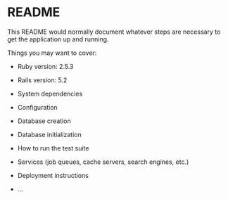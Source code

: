 # README

This README would normally document whatever steps are necessary to get the
application up and running.

Things you may want to cover:

* Ruby version: 2.5.3

* Rails version: 5.2

* System dependencies

* Configuration

* Database creation

* Database initialization

* How to run the test suite

* Services (job queues, cache servers, search engines, etc.)

* Deployment instructions

* ...

